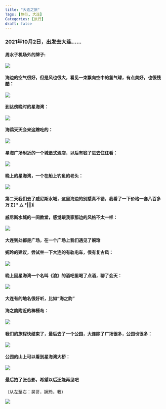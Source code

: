 ```yaml
---
title: "大连之旅"
Tags: [旅行, 大连]
Categories: [旅行]
draft: false
---
```


### 2021年10月2日，出发去大连......

#### 周水子机场外的牌子:

![](/images/dalian/paizi.jpg)

#### 海边的空气很好，但是风也很大，看见一束飘向空中的氢气球，有点美好，也很残酷：

![](/images/dalian/qiqiuchuli.jpg)

#### 到达傍晚时的星海湾：

![](/images/dalian/xinghai.jpg)

#### 海鸥天天会来这蹭吃的：

![](/images/dalian/haiou.jpg)

#### 星海广场附近的一个城堡式酒店，以后有钱了进去住住看：

![](/images/dalian/chengbao.jpg)

#### 晚上的星海湾，一个在船上钓鱼的老头：

![](/images/dalian/yewan.jpg)

#### 第二天我们去了威尼斯水城，这里海边的别墅真不错，我看了一下价格一套八百多万        Σ( ° △ °|||)︴

#### 威尼斯水城的一间教堂，感觉跟我家那边的风格不太一样：

![](/images/dalian/church.jpg)

#### 大连到处都是广场，在一个广场上我们遇见了婉玲

#### 婉玲的建议，尝试坐一下大连的有轨电车，很有复古风：

![](/images/dalian/bus.jpg)

#### 晚上回星海湾一个名叫《浪》的酒吧里喝了点酒，聊了会天：

![](/images/dalian/jiuba.jpg)

#### 大连有的地名很好听，比如“海之韵”

#### 海之韵附近的棒棰岛：

![](/images/dalian/bangchui.jpg)

#### 我们的旅程快结束了，最后去了一个公园，大连除了广场很多，公园也很多：

![](/images/dalian/park.jpg)

#### 公园的山上可以看到星海湾大桥：

![](/images/dalian/bridge.jpg)

#### 最后拍了张合影，希望以后还能再见吧

（从左至右：昊哥，婉玲，我）

![](/images/dalian/we2.jpg)
